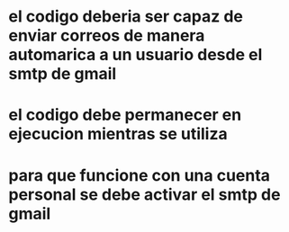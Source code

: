 # el codigo deberia ser capaz de enviar correos de manera automarica a un usuario desde el smtp de gmail 
# el codigo debe permanecer en ejecucion mientras se utiliza
# para que funcione con una cuenta personal se debe activar el smtp de gmail 
